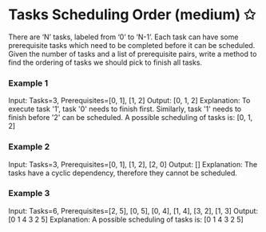 # Tasks Scheduling Order (medium) ✩

There are ‘N’ tasks, labeled from ‘0’ to ‘N-1’. Each task can have some prerequisite tasks 
which need to be completed before it can be scheduled. Given the number of tasks and 
a list of prerequisite pairs, write a method to find the ordering of tasks we should pick to finish all tasks.

### Example 1
Input: Tasks=3, Prerequisites=[0, 1], [1, 2]
Output: [0, 1, 2]
Explanation: To execute task '1', task '0' needs to finish first. Similarly, task '1' needs
to finish before '2' can be scheduled. A possible scheduling of tasks is: [0, 1, 2] 


### Example 2
Input: Tasks=3, Prerequisites=[0, 1], [1, 2], [2, 0]
Output: []
Explanation: The tasks have a cyclic dependency, therefore they cannot be scheduled.

### Example 3
Input: Tasks=6, Prerequisites=[2, 5], [0, 5], [0, 4], [1, 4], [3, 2], [1, 3]
Output: [0 1 4 3 2 5] 
Explanation: A possible scheduling of tasks is: [0 1 4 3 2 5] 
